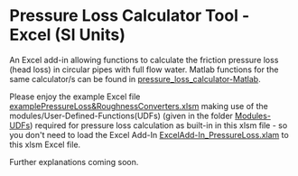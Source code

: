 # Pressure Loss Calculator Tool - Excel (SI Units)
An Excel add-in allowing functions to calculate the friction pressure loss (head loss) in circular pipes with full flow water. Matlab functions for the same calculator/s can be found in [pressure_loss_calculator-Matlab](https://github.com/DrTol/pressure_loss_calculator-Matlab.git).

Please enjoy the example Excel file [examplePressureLoss&RoughnessConverters.xlsm](https://github.com/DrTol/pressure_loss_calculator-Excel/blob/master/examplePressureLoss%26RoughnessConverters.xlsm) making use of the modules/User-Defined-Functions(UDFs) (given in the folder [Modules-UDFs](https://github.com/DrTol/pressure_loss_calculator-Excel/tree/master/Modules-UDFs)) required for pressure loss calculation as built-in in this xlsm file - so you don't need to load the Excel Add-In [ExcelAdd-In_PressureLoss.xlam](https://github.com/DrTol/pressure_loss_calculator-Excel/blob/master/ExcelAdd-In_PressureLoss.xlam) to this xlsm Excel file. 

Further explanations coming soon. 
